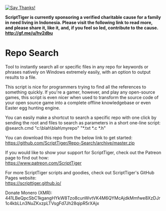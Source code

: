 [![Say Thanks!](https://img.shields.io/badge/Say%20Thanks-!-1EAEDB.svg)](https://saythanks.io/to/ScriptTiger)

**ScriptTiger is currently sponsoring a verified charitable cause for a family in need living in Indonesia. Please visit the following link to read more, and please share it, like it, and, if you feel so led, contribute to the cause.
http://gf.me/u/hv2dbu**

# Repo Search
Tool to instantly search all or specific files in any repo for keywords or phrases natively on Windows extremely easily, with an option to output results to a file.

This script is nice for programmers trying to find all the references to something quickly. If you're a gamer, however, and play any open-source games, this script is even nicer when used to transform the source code of your open source game into a complete offline knowledgebase or even Easter egg hunting engine.

You can easily make a shortcut to search a specific repo with one click by sending the root and files to search as parameters in a short one-line script:  
    @search.cmd "c:\blah\blah\myrepo" "*.txt *.c *.h"

You can download this repo from the below link to get started:  
https://github.com/ScriptTiger/Repo-Search/archive/master.zip

If you would like to show your support for ScriptTiger, check out the Patreon page to find out how:  
https://www.patreon.com/ScriptTiger

For more ScriptTiger scripts and goodies, check out ScriptTiger's GitHub Pages website:  
https://scripttiger.github.io/

Donate Monero (XMR): 441LBeQpcSbC1kgangHYkW8Tzo8cunWvtVK4M6QYMcAjdkMmfwe8XzDJr1c4kbLLn3NuZKxzpLTVsgFd7Jh28qipR5rXAjx
